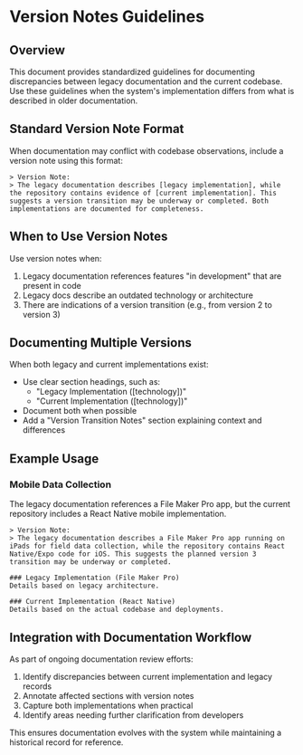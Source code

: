 
# Version Notes Guidelines

## Overview

This document provides standardized guidelines for documenting discrepancies between legacy documentation and the current codebase. Use these guidelines when the system's implementation differs from what is described in older documentation.

## Standard Version Note Format

When documentation may conflict with codebase observations, include a version note using this format:

```
> Version Note:  
> The legacy documentation describes [legacy implementation], while the repository contains evidence of [current implementation]. This suggests a version transition may be underway or completed. Both implementations are documented for completeness.
```

## When to Use Version Notes

Use version notes when:

1. Legacy documentation references features "in development" that are present in code
2. Legacy docs describe an outdated technology or architecture
3. There are indications of a version transition (e.g., from version 2 to version 3)

## Documenting Multiple Versions

When both legacy and current implementations exist:

- Use clear section headings, such as:
  - "Legacy Implementation ([technology])"
  - "Current Implementation ([technology])"
- Document both when possible
- Add a "Version Transition Notes" section explaining context and differences

## Example Usage

### Mobile Data Collection

The legacy documentation references a File Maker Pro app, but the current repository includes a React Native mobile implementation.

```
> Version Note:  
> The legacy documentation describes a File Maker Pro app running on iPads for field data collection, while the repository contains React Native/Expo code for iOS. This suggests the planned version 3 transition may be underway or completed.

### Legacy Implementation (File Maker Pro)
Details based on legacy architecture.

### Current Implementation (React Native)
Details based on the actual codebase and deployments.
```

## Integration with Documentation Workflow

As part of ongoing documentation review efforts:

1. Identify discrepancies between current implementation and legacy records
2. Annotate affected sections with version notes
3. Capture both implementations when practical
4. Identify areas needing further clarification from developers

This ensures documentation evolves with the system while maintaining a historical record for reference.
